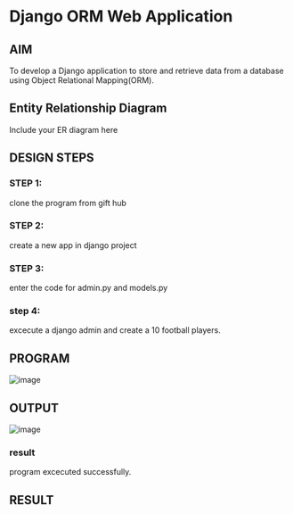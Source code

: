 # Django ORM Web Application

## AIM
To develop a Django application to store and retrieve data from a database using Object Relational Mapping(ORM).

## Entity Relationship Diagram

Include your ER diagram here

## DESIGN STEPS

### STEP 1:
clone the program from gift hub
### STEP 2:
create a new app in django project
### STEP 3:
enter the code for admin.py and models.py
### step 4:
excecute a django admin and create a 10 football players.

## PROGRAM
![image](https://github.com/laharisindhu/django-orm-app/assets/150008257/46df083d-1284-4e47-9782-3a2a10292174)

## OUTPUT
![image](https://github.com/laharisindhu/django-orm-app/assets/150008257/5da565d0-1476-4870-854f-2c35395f1726)

### result
program excecuted successfully.


## RESULT
